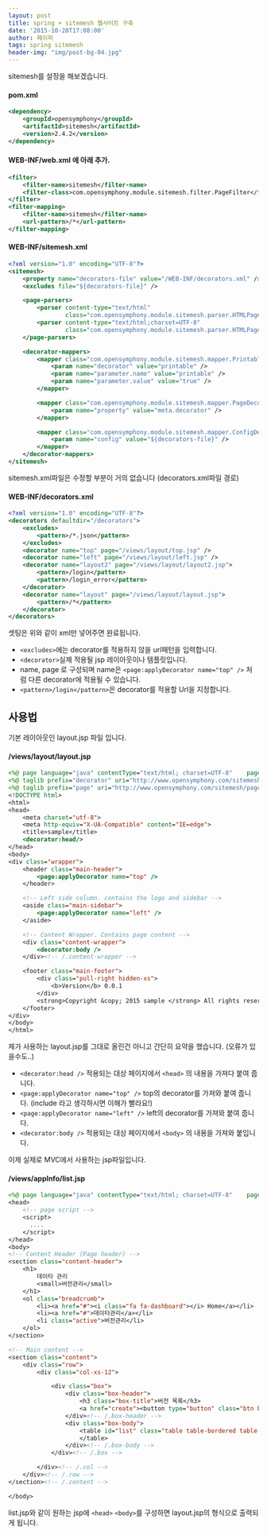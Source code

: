 ```yaml
---
layout: post
title: spring + sitemesh 웹사이트 구축
date: '2015-10-28T17:08:00'
author: 페이퍼
tags: spring sitemesh
header-img: "img/post-bg-04.jpg"
---
```


sitemesh를 설정을 해보겠습니다.

#### pom.xml
```xml
<dependency>
    <groupId>opensymphony</groupId>
    <artifactId>sitemesh</artifactId>
    <version>2.4.2</version>
</dependency>
```


#### WEB-INF/web.xml 에 아래 추가.
```xml
<filter>
    <filter-name>sitemesh</filter-name>
    <filter-class>com.opensymphony.module.sitemesh.filter.PageFilter</filter-class>
</filter>
<filter-mapping>
    <filter-name>sitemesh</filter-name>
    <url-pattern>/*</url-pattern>
</filter-mapping>
```

#### WEB-INF/sitemesh.xml
```xml
<?xml version="1.0" encoding="UTF-8"?>
<sitemesh>
    <property name="decorators-file" value="/WEB-INF/decorators.xml" />
    <excludes file="${decorators-file}" />

    <page-parsers>
        <parser content-type="text/html"
                class="com.opensymphony.module.sitemesh.parser.HTMLPageParser" />
        <parser content-type="text/html;charset=UTF-8"
                class="com.opensymphony.module.sitemesh.parser.HTMLPageParser" />
    </page-parsers>

    <decorator-mappers>
        <mapper class="com.opensymphony.module.sitemesh.mapper.PrintableDecoratorMapper">
            <param name="decorator" value="printable" />
            <param name="parameter.name" value="printable" />
            <param name="parameter.value" value="true" />
        </mapper>

        <mapper class="com.opensymphony.module.sitemesh.mapper.PageDecoratorMapper" >
            <param name="property" value="meta.decorator" />
        </mapper>

        <mapper class="com.opensymphony.module.sitemesh.mapper.ConfigDecoratorMapper">
            <param name="config" value="${decorators-file}" />
        </mapper>
    </decorator-mappers>
</sitemesh>
```
sitemesh.xml파일은 수정할 부분이 거의 없습니다 (decorators.xml파일 경로) 

#### WEB-INF/decorators.xml
```xml
<?xml version="1.0" encoding="UTF-8"?>
<decorators defaultdir="/decorators">
    <excludes>
        <pattern>/*.json</pattern>
    </excludes>
    <decorator name="top" page="/views/layout/top.jsp" />
    <decorator name="left" page="/views/layout/left.jsp" />
    <decorator name="layout2" page="/views/layout/layout2.jsp">
        <pattern>/login</pattern>
        <pattern>/login_error</pattern>
    </decorator>
    <decorator name="layout" page="/views/layout/layout.jsp">
        <pattern>/*</pattern>
    </decorator>
</decorators>
```
셋팅은 위와 같이 xml만 넣어주면 완료됩니다.
- ```<excludes>```에는 decorator를 적용하지 않을 url패턴을 입력합니다.
- ```<decorator>```실제 적용될 jsp 레이아웃이나 템플릿입니다.
- name, page 로 구성되며 name은 ```<page:applyDecorator name="top" />``` 처럼 다른 decorator에 적용될 수 있습니다.
- ```<pattern>/login</pattern>```은 decorator를 적용할 Url을 지정합니다. 


## 사용법

기본 레이아웃인 layout.jsp 파일 입니다.
#### /views/layout/layout.jsp
```jsp
<%@ page language="java" contentType="text/html; charset=UTF-8"    pageEncoding="UTF-8"%>
<%@ taglib prefix="decorator" uri="http://www.opensymphony.com/sitemesh/decorator"%>
<%@ taglib prefix="page" uri="http://www.opensymphony.com/sitemesh/page" %>
<!DOCTYPE html>
<html>
<head>
    <meta charset="utf-8">
    <meta http-equiv="X-UA-Compatible" content="IE=edge">
    <title>sample</title>
    <decorator:head/>
</head>
<body>
<div class="wrapper">
    <header class="main-header">
        <page:applyDecorator name="top" />
    </header>

    <!-- Left side column. contains the logo and sidebar -->
    <aside class="main-sidebar">
        <page:applyDecorator name="left" />
    </aside>

    <!-- Content Wrapper. Contains page content -->
    <div class="content-wrapper">
        <decorator:body />
    </div><!-- /.content-wrapper -->

    <footer class="main-footer">
        <div class="pull-right hidden-xs">
            <b>Version</b> 0.0.1
        </div>
        <strong>Copyright &copy; 2015 sample </strong> All rights reserved.
    </footer>
</div>
</body>
</html>
```

제가 사용하는 layout.jsp를 그대로 올린건 아니고 간단히 요약을 했습니다.  (오류가 있을수도..)
- ```<decorator:head />``` 적용되는 대상 페이지에서 ```<head>``` 의 내용을 가져다 붙여 줍니다.
- ```<page:applyDecorator name="top" />``` top의 decorator를 가져와 붙여 줍니다. (include 라고 생각하시면 이해가 빨라요!)
- ```<page:applyDecorator name="left" />``` left의 decorator를 가져와 붙여 줍니다.
- ```<decorator:body />``` 적용되는 대상 페이지에서 ```<body>``` 의 내용을 가져와 붙입니다.

이제 실제로 MVC에서 사용하는 jsp파일입니다.

#### /views/appInfo/list.jsp
```jsp
<%@ page language="java" contentType="text/html; charset=UTF-8"    pageEncoding="UTF-8"%>
<head>
    <!-- page script -->
    <script>
      ....
    </script>
</head>
<body>
<!-- Content Header (Page header) -->
<section class="content-header">
    <h1>
        데이타 관리
        <small>버전관리</small>
    </h1>
    <ol class="breadcrumb">
        <li><a href="#"><i class="fa fa-dashboard"></i> Home</a></li>
        <li><a href="#">데이타관리</a></li>
        <li class="active">버전관리</li>
    </ol>
</section>

<!-- Main content -->
<section class="content">
    <div class="row">
        <div class="col-xs-12">

            <div class="box">
                <div class="box-header">
                    <h3 class="box-title">버전 목록</h3>
                    <a href="create"><button type="button" class="btn btn-primary btn-lg pull-right">신규 추가</button></a>
                </div><!-- /.box-header -->
                <div class="box-body">
                    <table id="list" class="table table-bordered table-hover">
                    </table>
                </div><!-- /.box-body -->
            </div><!-- /.box -->

        </div><!-- /.col -->
    </div><!-- /.row -->
</section><!-- /.content -->

</body>
```

list.jsp와 같이 원하는 jsp에 ```<head>```  ```<body>```를 구성하면 layout.jsp의 형식으로 출력되게 됩니다.

